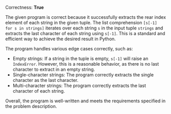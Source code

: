 Correctness: **True**

The given program is correct because it successfully extracts the rear index element of each string in the given tuple. The list comprehension `[s[-1] for s in strings]` iterates over each string `s` in the input tuple `strings` and extracts the last character of each string using `s[-1]`. This is a standard and efficient way to achieve the desired result in Python.

The program handles various edge cases correctly, such as:

* Empty strings: If a string in the tuple is empty, `s[-1]` will raise an `IndexError`. However, this is a reasonable behavior, as there is no last character to extract in an empty string.
* Single-character strings: The program correctly extracts the single character as the last character.
* Multi-character strings: The program correctly extracts the last character of each string.

Overall, the program is well-written and meets the requirements specified in the problem description.